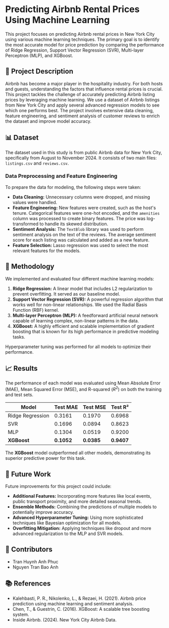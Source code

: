 # Predicting Airbnb Rental Prices Using Machine Learning

This project focuses on predicting Airbnb rental prices in New York City using various machine learning techniques. The primary goal is to identify the most accurate model for price prediction by comparing the performance of Ridge Regression, Support Vector Regression (SVR), Multi-layer Perceptron (MLP), and XGBoost.

## 📖 Project Description

Airbnb has become a major player in the hospitality industry. For both hosts and guests, understanding the factors that influence rental prices is crucial. This project tackles the challenge of accurately predicting Airbnb listing prices by leveraging machine learning. We use a dataset of Airbnb listings from New York City and apply several advanced regression models to see which one performs best. The project involves extensive data cleaning, feature engineering, and sentiment analysis of customer reviews to enrich the dataset and improve model accuracy.

## 📊 Dataset

The dataset used in this study is from public Airbnb data for New York City, specifically from August to November 2024. It consists of two main files: `listings.csv` and `reviews.csv`.

### Data Preprocessing and Feature Engineering
To prepare the data for modeling, the following steps were taken:
- **Data Cleaning:** Unnecessary columns were dropped, and missing values were handled.
- **Feature Engineering:** New features were created, such as the host's tenure. Categorical features were one-hot encoded, and the `amenities` column was processed to create binary features. The price was log-transformed to handle its skewed distribution.
- **Sentiment Analysis:** The `TextBlob` library was used to perform sentiment analysis on the text of the reviews. The average sentiment score for each listing was calculated and added as a new feature.
- **Feature Selection:** Lasso regression was used to select the most relevant features for the models.

## 🤖 Methodology

We implemented and evaluated four different machine learning models:

1.  **Ridge Regression:** A linear model that includes L2 regularization to prevent overfitting. It served as our baseline model.
2.  **Support Vector Regression (SVR):** A powerful regression algorithm that works well for non-linear relationships. We used the Radial Basis Function (RBF) kernel.
3.  **Multi-layer Perceptron (MLP):** A feedforward artificial neural network capable of learning complex, non-linear patterns in the data.
4.  **XGBoost:** A highly efficient and scalable implementation of gradient boosting that is known for its high performance in predictive modeling tasks.

Hyperparameter tuning was performed for all models to optimize their performance.

## 📈 Results

The performance of each model was evaluated using Mean Absolute Error (MAE), Mean Squared Error (MSE), and R-squared ($R^2$) on both the training and test sets.

| Model              | Test MAE | Test MSE | Test R² |
| ------------------ | -------- | -------- | ------- |
| Ridge Regression   | 0.3161   | 0.1970   | 0.6968  |
| SVR                | 0.1696   | 0.0894   | 0.8623  |
| MLP                | 0.1304   | 0.0519   | 0.9200  |
| **XGBoost** | **0.1052** | **0.0385** | **0.9407** |

The **XGBoost** model outperformed all other models, demonstrating its superior predictive power for this task.

## 🔮 Future Work

Future improvements for this project could include:
-   **Additional Features:** Incorporating more features like local events, public transport proximity, and more detailed seasonal trends.
-   **Ensemble Methods:** Combining the predictions of multiple models to potentially improve accuracy.
-   **Advanced Hyperparameter Tuning:** Using more sophisticated techniques like Bayesian optimization for all models.
-   **Overfitting Mitigation:** Applying techniques like dropout and more advanced regularization to the MLP and SVR models.

## 👥 Contributors
-   Tran Huynh Anh Phuc
-   Nguyen Tran Bao Anh

## 📚 References
-   Kalehbasti, P. R., Nikolenko, L., & Rezaei, H. (2021). Airbnb price prediction using machine learning and sentiment analysis.
-   Chen, T., & Guestrin, C. (2016). XGBoost: A scalable tree boosting system.
-   Inside Airbnb. (2024). New York City Airbnb Data.
